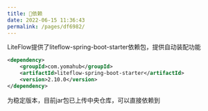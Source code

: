 ```yaml
---
title: 🧬依赖
date: 2022-06-15 11:36:43
permalink: /pages/df6982/
---
```


LiteFlow提供了liteflow-spring-boot-starter依赖包，提供自动装配功能

```xml
<dependency>
    <groupId>com.yomahub</groupId>
    <artifactId>liteflow-spring-boot-starter</artifactId>
    <version>2.10.0</version>
</dependency>
```

为稳定版本，目前jar包已上传中央仓库，可以直接依赖到